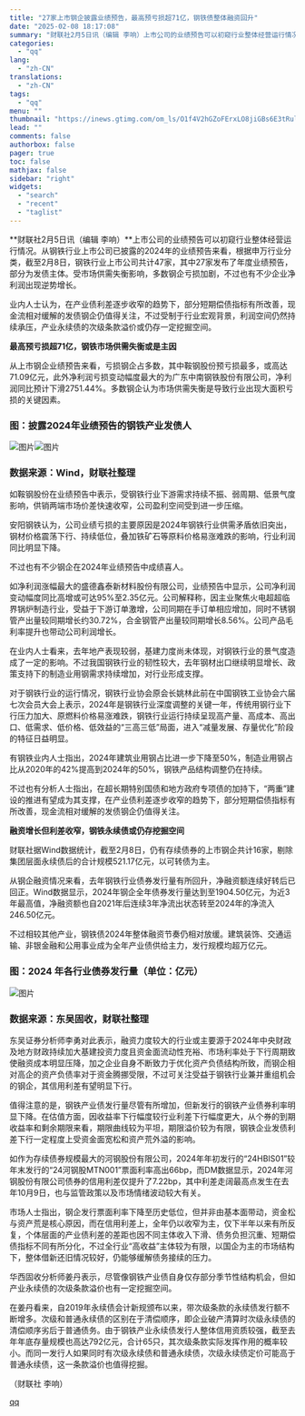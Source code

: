 ```yaml
---
title: "27家上市钢企披露业绩预告，最高预亏损超71亿，钢铁债整体融资回升"
date: "2025-02-08 18:17:08"
summary: "财联社2月5日讯（编辑 李响）上市公司的业绩预告可以初窥行业整体经营运行情况。从钢铁行业上市公司已披..."
categories:
  - "qq"
lang:
  - "zh-CN"
translations:
  - "zh-CN"
tags:
  - "qq"
menu: ""
thumbnail: "https://inews.gtimg.com/om_ls/O1f4V2hGZoFErxLO8jiGBs6E3tRulOTqbS5BTKcyC1yBYAA_640360/0"
lead: ""
comments: false
authorbox: false
pager: true
toc: false
mathjax: false
sidebar: "right"
widgets:
  - "search"
  - "recent"
  - "taglist"
---
```


**财联社2月5日讯（编辑 李响）**上市公司的业绩预告可以初窥行业整体经营运行情况。从钢铁行业上市公司已披露的2024年的业绩预告来看，根据申万行业分类，截至2月8日，钢铁行业上市公司共计47家，其中27家发布了年度业绩预告，部分为发债主体。受市场供需失衡影响，多数钢企亏损加剧，不过也有不少企业净利润出现逆势增长。

业内人士认为，在产业债利差逐步收窄的趋势下，部分短期偿债指标有所改善，现金流相对缓解的发债钢企仍值得关注，不过受制于行业宏观背景，利润空间仍然持续承压，产业永续债的次级条款溢价或仍存一定挖掘空间。

**最高预亏损超71亿，钢铁市场供需失衡或是主因**

从上市钢企业绩预告来看，亏损钢企占多数，其中鞍钢股份预亏损最多，或高达71.09亿元，此外净利润亏损变动幅度最大的为广东中南钢铁股份有限公司，净利润同比预计下滑2751.44%。多数钢企认为市场供需失衡是导致行业出现大面积亏损的关键因素。

### 图：披露2024年业绩预告的钢铁产业发债人

![图片](https://inews.gtimg.com/om_bt/O5h8s2OkPHWXmRO553jGaUNpc3F8EQxhEpBaTGEJES6pUAA/641)![图片](https://inews.gtimg.com/om_bt/Oy-NeU9M0e9zRMoRQ8zjJxUQsvF5KsNGO0aJEAmVKqbykAA/641)

### 数据来源：Wind，财联社整理

如鞍钢股份在业绩预告中表示，受钢铁行业下游需求持续不振、弱周期、低景气度影响，供销两端市场价差快速收窄，公司盈利空间受到进一步压缩。

安阳钢铁认为，公司业绩亏损的主要原因是2024年钢铁行业供需矛盾依旧突出，钢材价格震荡下行、持续低位，叠加铁矿石等原料价格易涨难跌的影响，行业利润同比明显下降。

不过也有不少钢企在2024年业绩预告中成绩喜人。

如净利润涨幅最大的盛德鑫泰新材料股份有限公司，业绩预告中显示，公司净利润变动幅度同比高增或可达95%至2.35亿元。公司解释称，因主业聚焦火电超超临界锅炉制造行业，受益于下游订单激增，公司同期在手订单相应增加，同时不锈钢管产出量较同期增长约30.72%，合金钢管产出量较同期增长8.56%。公司产品毛利率提升也带动公司利润增长。

在业内人士看来，去年地产表现较弱，基建力度尚未体现，对钢铁行业的景气度造成了一定的影响。不过我国钢铁行业的韧性较大，去年钢材出口继续明显增长、政策支持下的制造业用钢需求持续增加，对行业形成支撑。

对于钢铁行业的运行情况，钢铁行业协会原会长姚林此前在中国钢铁工业协会六届七次会员大会上表示，2024年是钢铁行业深度调整的关键一年，传统用钢行业下行压力加大、原燃料价格易涨难跌，钢铁行业运行持续呈现高产量、高成本、高出口、低需求、低价格、低效益的“三高三低”局面，进入“减量发展、存量优化”阶段的特征日益明显。

有钢铁业内人士指出，2024年建筑业用钢占比进一步下降至50%，制造业用钢占比从2020年的42%提高到2024年的50%，钢铁产品结构调整仍在持续。

不过也有分析人士指出，在超长期特别国债和地方政府专项债的加持下，“两重”建设的推进有望成为其支撑，在产业债利差逐步收窄的趋势下，部分短期偿债指标有所改善，现金流相对缓解的发债钢企仍值得关注。

**融资增长但利差收窄，钢铁永续债或仍存挖掘空间**

财联社据Wind数据统计，截至2月8日，仍有存续债券的上市钢企共计16家，剔除集团层面永续债后的合计规模521.17亿元，以可转债为主。

从钢企融资情况来看，去年钢铁行业债券发行量有所回升，净融资额连续好转后已回正。Wind数据显示，2024年钢企全年债券发行量达到至1904.50亿元，为近3年最高值，净融资额也自2021年后连续3年净流出状态转至2024年的净流入246.50亿元。

不过相较其他产业，钢铁债2024年整体融资节奏仍相对放缓。建筑装饰、交通运输、非银金融和公用事业成为全年产业债供给主力，发行规模均超万亿元。

### 图：2024 年各行业债券发行量（单位：亿元）

![图片](https://inews.gtimg.com/om_bt/O2J5rrVvjMkv-IIrrO3-yYBIWgrbCX5TDtWAujq4KK_GwAA/641)

### 数据来源：东吴固收，财联社整理

东吴证券分析师李勇对此表示，融资力度较大的行业或主要源于2024年中央财政及地方财政持续加大基建投资力度且资金面流动性充裕、市场利率处于下行周期致使融资成本明显压降，加之企业自身不断致力于优化资产负债结构所致，而钢企相对高企的资产负债率对于资金腾挪受限，不过可关注受益于钢铁行业兼并重组机会的钢企，其信用利差有望明显下行。

值得注意的是，钢铁产业债发行量尽管有所增加，但新发行的钢铁产业债券利率明显下降。在估值方面，因收益率下行幅度较行业利差下行幅度更大，从个券的到期收益率和剩余期限来看，期限曲线较为平坦，期限溢价较为有限，钢铁企业发债利差下行一定程度上受资金面宽松和资产荒外溢的影响。

如作为存续债券规模最大的河钢股份有限公司，2024年年初发行的“24HBIS01”较年末发行的“24河钢股MTN001”票面利率高出66bp，而DM数据显示，2024年河钢股份有限公司债券的信用利差仅提升了7.22bp，其中利差走阔最高点发生在去年10月9日，也与监管政策以及市场情绪波动较大有关。

市场人士指出，钢企发行票面利率下降至历史低位，但并非由基本面带动，资金松与资产荒是核心原因，而在信用利差上，全年仍以收窄为主，仅下半年以来有所反复，个体层面的产业债利差的差距也因不同主体收入下滑、债务负担沉重、短期偿债指标不同有所分化，不过全行业“高收益”主体较为有限，以国企为主的市场结构下，整体借新还旧情况较好，仍能够缓解债务接续的压力。

华西固收分析师姜丹表示，尽管像钢铁产业债自身仅存部分季节性结构机会，但如产业永续债的次级条款溢价也有一定挖掘空间。

在姜丹看来，自2019年永续债会计新规颁布以来，带次级条款的永续债发行额不断增多。次级和普通永续债的区别在于清偿顺序，即企业破产清算时次级永续债的清偿顺序劣后于普通债务。由于钢铁产业永续债发行人整体信用资质较强，截至去年年底存量规模也高达792亿元，合计65只，其次级条款实际发挥作用的概率较小。而同一发行人如果同时有次级永续债和普通永续债，次级永续债定价可能高于普通永续债，这一条款溢价也值得挖掘。

（财联社 李响）

[qq](https://new.qq.com/rain/a/20250208A0719K00)

